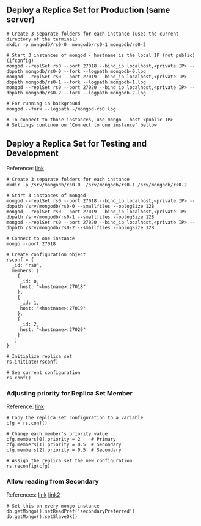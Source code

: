 ---
---

## Deploy a Replica Set for Production (same server)
```shell
# Create 3 separate folders for each instance (uses the current directory of the terminal)
mkdir -p mongodb/rs0-0  mongodb/rs0-1 mongodb/rs0-2

# Start 3 instances of mongod - hostname is the local IP (not public) (ifconfig)
mongod --replSet rs0 --port 27018 --bind_ip localhost,<private IP> --dbpath mongodb/rs0-0 --fork --logpath mongodb-0.log
mongod --replSet rs0 --port 27019 --bind_ip localhost,<private IP> --dbpath mongodb/rs0-1 --fork --logpath mongodb-1.log
mongod --replSet rs0 --port 27020 --bind_ip localhost,<private IP> --dbpath mongodb/rs0-2 --fork --logpath mongodb-2.log

# For running in background
mongod --fork --logpath ~/mongod-rs0.log

# To connect to those instances, use mongo --host <public IP>
# Settings continue on 'Connect to one instance' bellow
```

## Deploy a Replica Set for Testing and Development
Reference: [link](https://docs.mongodb.com/manual/tutorial/deploy-replica-set-for-testing/)

```shell
# Create 3 separate folders for each instance
mkdir -p /srv/mongodb/rs0-0  /srv/mongodb/rs0-1 /srv/mongodb/rs0-2

# Start 3 instances of mongod
mongod --replSet rs0 --port 27018 --bind_ip localhost,<private IP> --dbpath /srv/mongodb/rs0-0 --smallfiles --oplogSize 128
mongod --replSet rs0 --port 27019 --bind_ip localhost,<private IP> --dbpath /srv/mongodb/rs0-1 --smallfiles --oplogSize 128
mongod --replSet rs0 --port 27020 --bind_ip localhost,<private IP> --dbpath /srv/mongodb/rs0-2 --smallfiles --oplogSize 128

# Connect to one instance
mongo --port 27018

# Create configuration object
rsconf = {
  _id: "rs0",
  members: [
    {
     _id: 0,
     host: "<hostname>:27018"
    },
    {
     _id: 1,
     host: "<hostname>:27019"
    },
    {
     _id: 2,
     host: "<hostname>:27020"
    }
   ]
}

# Initialize replica set
rs.initiate(rsconf)

# See current configuration
rs.conf()
```

### Adjusting priority for Replica Set Member
Reference: [link](https://docs.mongodb.com/manual/tutorial/adjust-replica-set-member-priority/)

```shell
# Copy the replica set configuration to a variable
cfg = rs.conf()

# Change each member’s priority value
cfg.members[0].priority = 2    # Primary
cfg.members[1].priority = 0.5  # Secondary
cfg.members[2].priority = 0.5  # Secondary

# Assign the replica set the new configuration
rs.reconfig(cfg)
```

### Allow reading from Secondary
References: [link](https://docs.mongodb.com/manual/reference/method/Mongo.setReadPref/) [link2](https://docs.mongodb.com/manual/reference/read-preference/#read-preferences-for-database-commands)

```shell
# Set this on every mongo instance
db.getMongo().setReadPref('secondaryPreferred')
db.getMongo().setSlaveOk()
```

